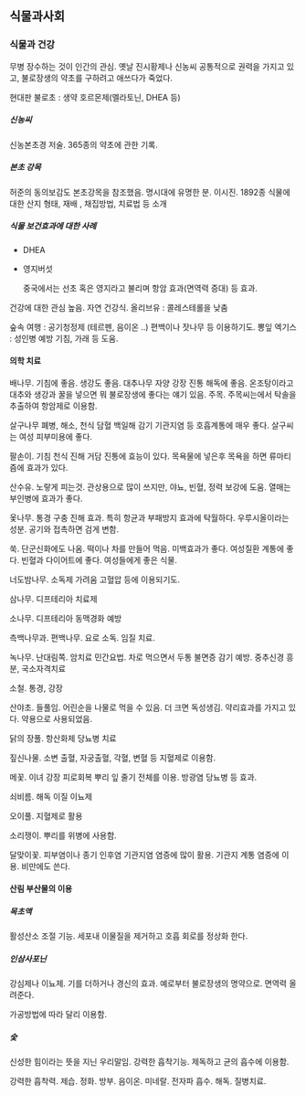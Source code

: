 ## 식물과사회

### 식물과 건강

무병 장수하는 것이 인간의 관심. 옛날 진시황제나 신농씨 공통적으로 권력을 가지고 있고, 불로장생의 약초를 구하려고 애쓰다가 죽었다. 

현대판 불로초 : 생약 호르몬제(멜라토닌, DHEA 등)

##### 신농씨

신농본초경 저술. 365종의 약초에 관한 기록. 

##### 본초 강목

허준의 동의보감도 본초강목을 참조했음. 명시대에 유명한 분. 이시진. 1892종 식물에 대한 산지 형태, 재배 , 채집방법, 치료법 등 소개

##### 식물 보건효과에 대한 사례

- DHEA 

- 영지버섯

  중국에서는 선초 혹은 영지라고 불리며 항암 효과(면역력 증대) 등 효과.

건강에 대한 관심 높음. 자연 건강식. 올리브유 : 콜레스테롤을 낮춤

숲속 여행 : 공기청정제 (테르펜, 음이온 ..) 편백이나 잣나무 등 이용하기도. 뽕잎 엑기스 : 성인병 예방 기침, 가래 등 도움. 

#### 의학 치료

배나무. 기침에 좋음. 생강도 좋음. 대추나무 자양 강장 진통 해독에 좋음. 온조탕이라고 대추와 생강과 꿀을 넣으면 뭐 불로장생에 좋다는 얘기 있음. 주목. 주목씨는에서 탁솔을 추출하여 항암제로 이용함. 

살구나무 폐병, 해소, 천식 담혈 백일해 감기 기관지염 등 호흡계통에 매우 좋다. 살구씨는 여성 피부미용에 좋다. 

팔손이. 기침 천식 진해 거담 진통에 효능이 있다. 목욕물에 넣은후 목욕을 하면 류마티즘에 효과가 있다. 

산수유. 노랗게 피는것. 관상용으로 많이 쓰지만, 야뇨, 빈혈, 정력 보강에 도움. 열매는 부인병에 효과가 좋다. 

옻나무. 통경 구충 진해 효과. 특히 항균과 부패방지 효과에 탁월하다. 우루시올이라는 성분. 공기와 접촉하면 검게 변함.

쑥. 단군신화에도 나옴. 떡이나 차를 만들어 먹음. 미백효과가 좋다. 여성질환 계통에 좋다. 빈혈과 다이어트에 좋다. 여성들에게 좋은 식물.

너도밤나무. 소독제 가려움 고혈압 등에 이용되기도. 

삼나무. 디프테리아 치료제

소나무. 디프테리아 동맥경화 예방

측백나무과. 편백나무. 요로 소독. 임질 치료.

녹나무. 난대림쪽. 암치료 민간요법. 차로 먹으면서 두통 불면증 감기 예방. 중추신경 흥분, 국소자격치료 

소철. 통경, 강장

산야초. 들풀임. 어린순을 나물로 먹을 수 있음. 더 크면 독성생김. 약리효과를 가지고 있다. 약용으로 사용되었음.

닭의 장풀. 항산화제 당뇨병 치료

짚신나물. 소변 출혈, 자궁출혈, 각혈, 변혈 등 지혈제로 이용함. 

메꽃. 이녀 강장 피로회복 뿌리 잎 줄기 전체를 이용. 방광염 당뇨병 등 효과. 

쇠비름. 해독 이질 이뇨제

오이풀. 지혈제로 활용

소리쟁이. 뿌리를 위병에 사용함. 

달맞이꽃. 피부염이나 종기 인후염 기관지염 염증에 많이 활용. 기관지 계통 염증에 이용. 비만에도 쓴다.

#### 산림 부산물의 이용

##### 목초액

활성산소 조절 기능. 세포내 이물질을 제거하고 호흡 회로를 정상화 한다. 

##### 인삼사포닌

강심제나 이뇨제. 기를 더하거나 경신의 효과. 예로부터 불로장생의 명약으로. 면역력 올려준다.

가공방법에 따라 달리 이용함.

##### 숯

신성한 힘이라는 뜻을 지닌 우리말임. 강력한 흡착기능. 제독하고 균의 흡수에 이용함. 

강력한 흡착력. 제습. 정화. 방부. 음이온. 미네랄. 전자파 흡수. 해독. 질병치료. 

